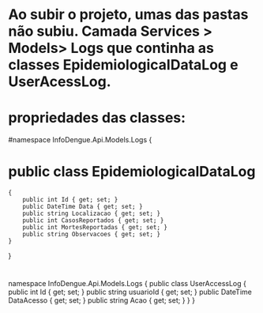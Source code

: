 # Ao subir o projeto, umas das pastas não subiu. Camada Services > Models> Logs que continha as classes EpidemiologicaIDataLog e UserAcessLog. 
# propriedades das classes: 
#namespace InfoDengue.Api.Models.Logs
{
#    public class EpidemiologicalDataLog
    {
        public int Id { get; set; } 
        public DateTime Data { get; set; } 
        public string Localizacao { get; set; } 
        public int CasosReportados { get; set; } 
        public int MortesReportadas { get; set; } 
        public string Observacoes { get; set; } 
    }
}
#
namespace InfoDengue.Api.Models.Logs
{
    public class UserAccessLog
    {
        public int Id { get; set; } 
        public string usuarioId { get; set; } 
        public DateTime DataAcesso { get; set; } 
        public string Acao { get; set; } 
    }
}

